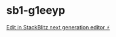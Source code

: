 # sb1-g1eeyp

[Edit in StackBlitz next generation editor ⚡️](https://stackblitz.com/~/github.com/mnaguru/sb1-g1eeyp)